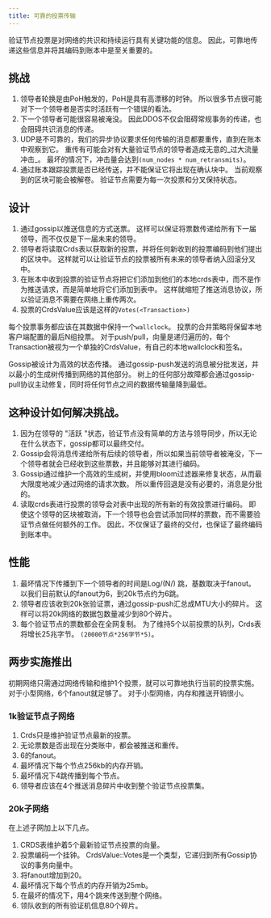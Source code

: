 ```yaml
---
title: 可靠的投票传输
---
```


验证节点投票是对网络的共识和持续运行具有关键功能的信息。 因此，可靠地传递这些信息并将其编码到账本中是至关重要的。

## 挑战

1. 领导者轮换是由PoH触发的，PoH是具有高漂移的时钟。 所以很多节点很可能对下一个领导者是否实时活跃有一个错误的看法。
2. 下一个领导者可能很容易被淹没。 因此DDOS不仅会阻碍常规事务的传递，也会阻碍共识消息的传递。
3. UDP是不可靠的，我们的异步协议要求任何传输的消息都要重传，直到在账本中观察到它。 重传有可能会对有大量验证节点的领导者造成无意的_过大流量冲击_。 最坏的情况下，冲击量会达到`(num_nodes * num_retransmits)`。
4. 通过账本跟踪投票是否已经传送，并不能保证它将出现在确认块中。 当前观察到的区块可能会被解卷。 验证节点需要为每一次投票和分叉保持状态。

## 设计

1. 通过gossip以推送信息的方式送票。 这样可以保证将票数传递给所有下一届领导，而不仅仅是下一届未来的领导。
2. 领导者将读取Crds表以获取新的投票，并将任何新收到的投票编码到他们提出的区块中。 这样就可以让验证节点的投票被所有未来的领导者纳入回滚分叉中。
3. 在账本中收到投票的验证节点将把它们添加到他们的本地crds表中，而不是作为推送请求，而是简单地将它们添加到表中。 这样就缩短了推送消息协议，所以验证消息不需要在网络上重传两次。
4. 投票的CrdsValue应该是这样的`Votes(<Transaction>)`

每个投票事务都应该在其数据中保持一个`wallclock`。 投票的合并策略将保留本地客户端配置的最后N组投票。 对于push/pull，向量是递归遍历的，每个Transaction被视为一个单独的CrdsValue，有自己的本地wallclock和签名。

Gossip被设计为高效的状态传播。 通过gossip-push发送的消息被分批发送，并以最小的生成树传播到网络的其他部分。 树上的任何部分故障都会通过gossip-pull协议主动修复，同时将任何节点之间的数据传输量降到最低。

## 这种设计如何解决挑战。

1. 因为在领导的 "活跃 "状态，验证节点没有简单的方法与领导同步，所以无论在什么状态下，gossip都可以最终交付。
2. Gossip会将消息传递给所有后续的领导者，所以如果当前领导者被淹没，下一个领导者就会已经收到这些票数，并且能够对其进行编码。
3. Gossip通过维护一个高效的生成树，并使用bloom过滤器来修复状态，从而最大限度地减少通过网络的请求次数。 所以重传回退是没有必要的，消息是分批的。
4. 读取crds表进行投票的领导会对表中出现的所有新的有效投票进行编码。 即使这个领导的区块被取消，下一个领导也会尝试添加同样的票数，而不需要验证节点做任何额外的工作。 因此，不仅保证了最终的交付，也保证了最终编码到账本中。

## 性能

1. 最坏情况下传播到下一个领导者的时间是Log/(N/) 跳，基数取决于fanout。 以我们目前默认的fanout为6，到20k节点约为6跳。
2. 领导者应该收到20k张验证票，通过gossip-push汇总成MTU大小的碎片。 这样可以将20k网络的数据包数量减少到80个碎片。
3. 每个验证节点的票数都会在全网复制。 为了维持5个以前投票的队列，Crds表将增长25兆字节。 `(20000节点*256字节*5)`。

## 两步实施推出

初期网络只需通过网络传输和维护1个投票，就可以可靠地执行当前的投票实施。 对于小型网络，6个fanout就足够了。 对于小型网络，内存和推送开销很小。

### 1k验证节点子网络

1. Crds只是维护验证节点最新的投票。
2. 无论票数是否出现在分类账中，都会被推送和重传。
3. 6的fanout。
4. 最坏情况下每个节点256kb的内存开销。
5. 最坏情况下4跳传播到每个节点。
6. 领导者应该在4个推送消息碎片中收到整个验证节点投票集。

### 20k子网络

在上述子网加上以下几点。

1. CRDS表维护着5个最新验证节点投票的向量。
2. 投票编码一个挂钟。 CrdsValue::Votes是一个类型，它递归到所有Gossip协议的事务向量中。
3. 将fanout增加到20。
4. 最坏情况下每个节点的内存开销为25mb。
5. 在最坏的情况下，用4个跳来传送到整个网络。
6. 领队收到的所有验证机信息80个碎片。
